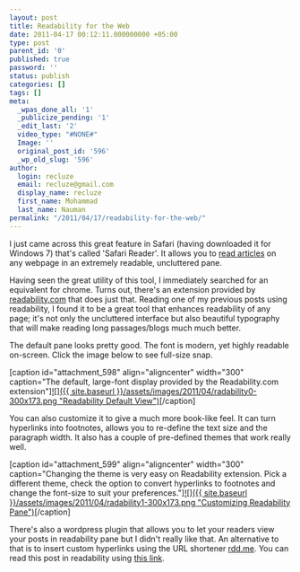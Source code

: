 ```yaml
---
layout: post
title: Readability for the Web
date: 2011-04-17 00:12:11.000000000 +05:00
type: post
parent_id: '0'
published: true
password: ''
status: publish
categories: []
tags: []
meta:
  _wpas_done_all: '1'
  _publicize_pending: '1'
  _edit_last: '2'
  video_type: "#NONE#"
  Image: ''
  original_post_id: '596'
  _wp_old_slug: '596'
author:
  login: recluze
  email: recluze@gmail.com
  display_name: recluze
  first_name: Mohammad
  last_name: Nauman
permalink: "/2011/04/17/readability-for-the-web/"
---
```

I just came across this great feature in Safari (having downloaded it for Windows 7) that's called 'Safari Reader'. It allows you to [read articles](http://reviews.cnet.com/8301-13727_7-20007195-263.html) on any webpage in an extremely readable, uncluttered pane.

Having seen the great utility of this tool, I immediately searched for an equivalent for chrome. Turns out, there's an extension provided by [readability.com](http://readability.com) that does just that. Reading one of my previous posts using readability, I found it to be a great tool that enhances readability of any page; it's not only the uncluttered interface but also beautiful typography that will make reading long passages/blogs much much better.

The default pane looks pretty good. The font is modern, yet highly readable on-screen. Click the image below to see full-size snap.

[caption id="attachment\_598" align="aligncenter" width="300" caption="The default, large-font display provided by the Readability.com extension"][![]({{ site.baseurl }}/assets/images/2011/04/radability0-300x173.png "Readability Default View")](http://www.csrdu.org/nauman/wp-content/uploads/2011/04/radability0.png)[/caption]

You can also customize it to give a much more book-like feel. It can turn hyperlinks into footnotes, allows you to re-define the text size and the paragraph width. It also has a couple of pre-defined themes that work really well.

[caption id="attachment\_599" align="aligncenter" width="300" caption="Changing the theme is very easy on Readability extension. Pick a different theme, check the option to convert hyperlinks to footnotes and change the font-size to suit your preferences."][![]({{ site.baseurl }}/assets/images/2011/04/radability1-300x173.png "Customizing Readability Pane")](http://recluze.files.wordpress.com/2011/04/radability1.png)[/caption]

There's also a wordpress plugin that allows you to let your readers view your posts in readability pane but I didn't really like that. An alternative to that is to insert custom hyperlinks using the URL shortener [rdd.me](http://rdd.me). You can read this post in readability using [this link](http://rdd.me/pyf9kgng).


